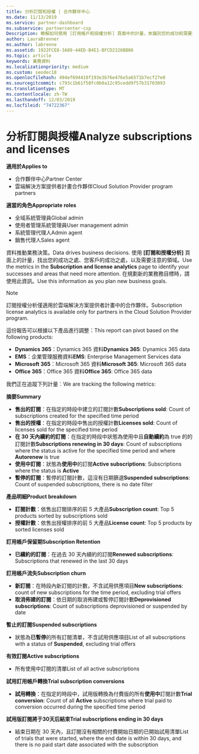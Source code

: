 ```yaml
---
title: 分析訂閱和授權 | 合作夥伴中心
ms.date: 11/13/2019
ms.service: partner-dashboard
ms.subservice: partnercenter-csp
Description: 瞭解如何使用 [訂用帳戶和授權分析] 頁面中的計量，來識別您的成功和需要注意的區域。
author: LauraBrenner
ms.author: labrenne
ms.assetid: 1922FCE8-3A89-44ED-B4E1-BFCD2326BB06
ms.topic: article
keywords: 業務資料
ms.localizationpriority: medium
ms.custom: seodec18
ms.openlocfilehash: 494ef694410f193e3b76e476e5a6571b7ecf27e0
ms.sourcegitcommit: c793c1b61f50fc0b0a12c95cedd9f57b31703093
ms.translationtype: MT
ms.contentlocale: zh-TW
ms.lasthandoff: 12/03/2019
ms.locfileid: "74722367"
---
```

# <a name="analyze-subscriptions-and-licenses"></a><span data-ttu-id="95259-104">分析訂閱與授權</span><span class="sxs-lookup"><span data-stu-id="95259-104">Analyze subscriptions and licenses</span></span> 

<span data-ttu-id="95259-105">**適用於**</span><span class="sxs-lookup"><span data-stu-id="95259-105">**Applies to**</span></span>

- <span data-ttu-id="95259-106">合作夥伴中心</span><span class="sxs-lookup"><span data-stu-id="95259-106">Partner Center</span></span>
- <span data-ttu-id="95259-107">雲端解決方案提供者計畫合作夥伴</span><span class="sxs-lookup"><span data-stu-id="95259-107">Cloud Solution Provider program partners</span></span>

<span data-ttu-id="95259-108">**適當的角色**</span><span class="sxs-lookup"><span data-stu-id="95259-108">**Appropriate roles**</span></span>

- <span data-ttu-id="95259-109">全域系統管理員</span><span class="sxs-lookup"><span data-stu-id="95259-109">Global admin</span></span>
- <span data-ttu-id="95259-110">使用者管理系統管理員</span><span class="sxs-lookup"><span data-stu-id="95259-110">User management admin</span></span>
- <span data-ttu-id="95259-111">系統管理代理人</span><span class="sxs-lookup"><span data-stu-id="95259-111">Admin agent</span></span>
- <span data-ttu-id="95259-112">銷售代理人</span><span class="sxs-lookup"><span data-stu-id="95259-112">Sales agent</span></span>

<span data-ttu-id="95259-113">資料推動業務決策。</span><span class="sxs-lookup"><span data-stu-id="95259-113">Data drives business decisions.</span></span> <span data-ttu-id="95259-114">使用 **\[訂閱和授權分析\]** 頁面上的計量，找出您的成功之處、您客戶的成功之處，以及需要注意的領域。</span><span class="sxs-lookup"><span data-stu-id="95259-114">Use the metrics in the **Subscription and license analytics** page to identify your successes and areas that need more attention.</span></span> <span data-ttu-id="95259-115">在規劃新的業務務目標時，請使用此資訊。</span><span class="sxs-lookup"><span data-stu-id="95259-115">Use this information as you plan new business goals.</span></span>

> [!NOTE]
> <span data-ttu-id="95259-116">訂閱授權分析僅適用於雲端解決方案提供者計畫中的合作夥伴。</span><span class="sxs-lookup"><span data-stu-id="95259-116">Subscription license analytics is available only for partners in the Cloud Solution Provider program.</span></span>


<span data-ttu-id="95259-117">這份報告可以根據以下產品進行調整：</span><span class="sxs-lookup"><span data-stu-id="95259-117">This report can pivot based on the following products:</span></span>

 - <span data-ttu-id="95259-118">**Dynamics 365**：Dynamics 365 資料</span><span class="sxs-lookup"><span data-stu-id="95259-118">**Dynamics 365**: Dynamics 365 data</span></span>  
 - <span data-ttu-id="95259-119">**EMS**：企業管理服務資料</span><span class="sxs-lookup"><span data-stu-id="95259-119">**EMS**: Enterprise Management Services data</span></span>  
 - <span data-ttu-id="95259-120">**Microsoft 365**：Microsoft 365 資料</span><span class="sxs-lookup"><span data-stu-id="95259-120">**Microsoft 365**: Microsoft 365 data</span></span>  
 - <span data-ttu-id="95259-121">**Office 365**：Office 365 資料</span><span class="sxs-lookup"><span data-stu-id="95259-121">**Office 365**: Office 365 data</span></span>  


<span data-ttu-id="95259-122">我們正在追蹤下列計量︰</span><span class="sxs-lookup"><span data-stu-id="95259-122">We are tracking the following metrics:</span></span>

<span data-ttu-id="95259-123">**摘要**</span><span class="sxs-lookup"><span data-stu-id="95259-123">**Summary**</span></span>  
 - <span data-ttu-id="95259-124">**售出的訂閱**：在指定的時段中建立的訂閱計數</span><span class="sxs-lookup"><span data-stu-id="95259-124">**Subscriptions sold**: Count of subscriptions created for the specified time period</span></span>  
 - <span data-ttu-id="95259-125">**售出的授權**：在指定的時段中售出的授權計數</span><span class="sxs-lookup"><span data-stu-id="95259-125">**Licenses sold**: Count of licenses sold for the specified time period</span></span>   
 - <span data-ttu-id="95259-126">**在 30 天內續約的訂閱**：在指定的時段中狀態為使用中且**自動續約**為 true 的的訂閱計數</span><span class="sxs-lookup"><span data-stu-id="95259-126">**Subscriptions renewing in 30 days**: Count of subscriptions where the status is active for the specified time period and where **Autorenew** is true</span></span>
 - <span data-ttu-id="95259-127">**使用中訂閱**：狀態為**使用中**的訂閱</span><span class="sxs-lookup"><span data-stu-id="95259-127">**Active subscriptions**: Subscriptions where the status is **Active**</span></span>  
 - <span data-ttu-id="95259-128">**暫停的訂閱**：暫停的訂閱計數，這沒有日期篩選</span><span class="sxs-lookup"><span data-stu-id="95259-128">**Suspended subscriptions**: Count of suspended subscriptions, there is no date filter</span></span>  

<span data-ttu-id="95259-129">**產品明細**</span><span class="sxs-lookup"><span data-stu-id="95259-129">**Product breakdown**</span></span>  
 - <span data-ttu-id="95259-130">**訂閱計數**：依售出訂閱排序的前 5 大產品</span><span class="sxs-lookup"><span data-stu-id="95259-130">**Subscription count**: Top 5 products sorted by subscriptions sold</span></span>  
 - <span data-ttu-id="95259-131">**授權計數**：依售出授權排序的前 5 大產品</span><span class="sxs-lookup"><span data-stu-id="95259-131">**License count**: Top 5 products by sorted licenses sold</span></span>

<span data-ttu-id="95259-132">**訂用帳戶保留期**</span><span class="sxs-lookup"><span data-stu-id="95259-132">**Subscription Retention**</span></span>
 - <span data-ttu-id="95259-133">**已續約的訂閱**：在過去 30 天內續約的訂閱</span><span class="sxs-lookup"><span data-stu-id="95259-133">**Renewed subscriptions**: Subscriptions that renewed in the last 30 days</span></span>  

<span data-ttu-id="95259-134">**訂用帳戶流失**</span><span class="sxs-lookup"><span data-stu-id="95259-134">**Subscription churn**</span></span>  
 - <span data-ttu-id="95259-135">**新訂閱**：在時段內新訂閱的計數，不含試用供應項目</span><span class="sxs-lookup"><span data-stu-id="95259-135">**New subscriptions**: count of new subscriptions for the time period, excluding trial offers</span></span>  
 - <span data-ttu-id="95259-136">**取消佈建的訂閱**：依日期的取消佈建或暫停訂閱計數</span><span class="sxs-lookup"><span data-stu-id="95259-136">**Deprovisioned subscriptions**: Count of subscriptions deprovisioned or suspended by date</span></span>  

<span data-ttu-id="95259-137">**暫止的訂閱**</span><span class="sxs-lookup"><span data-stu-id="95259-137">**Suspended subscriptions**</span></span>  
 - <span data-ttu-id="95259-138">狀態為**已暫停**的所有訂閱清單，不含試用供應項目</span><span class="sxs-lookup"><span data-stu-id="95259-138">List of all subscriptions with a status of **Suspended**, excluding trial offers</span></span>  
  
<span data-ttu-id="95259-139">**有效訂閱**</span><span class="sxs-lookup"><span data-stu-id="95259-139">**Active subscriptions**</span></span>
 - <span data-ttu-id="95259-140">所有使用中訂閱的清單</span><span class="sxs-lookup"><span data-stu-id="95259-140">List of all active subscriptions</span></span>  

<span data-ttu-id="95259-141">**試用訂用帳戶轉換**</span><span class="sxs-lookup"><span data-stu-id="95259-141">**Trial subscription conversions**</span></span>  
 - <span data-ttu-id="95259-142">**試用轉換**：在指定的時段中，試用版轉換為付費版的所有**使用中**訂閱計數</span><span class="sxs-lookup"><span data-stu-id="95259-142">**Trial conversion**: Count of all **Active** subscriptions where trial paid to conversion occurred during the specified time period</span></span>  

<span data-ttu-id="95259-143">**試用版訂閱將于30天后結束**</span><span class="sxs-lookup"><span data-stu-id="95259-143">**Trial subscriptions ending in 30 days**</span></span>  
 - <span data-ttu-id="95259-144">結束日期在 30 天內，且訂閱沒有相關的付費開始日期的已開始試用清單</span><span class="sxs-lookup"><span data-stu-id="95259-144">List of trials that were started, where the end date is within 30 days, and there is no paid start date associated with the subscription</span></span>  

  